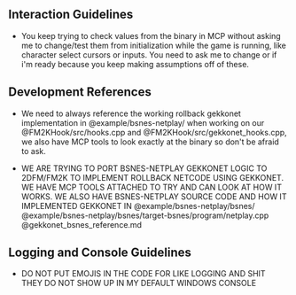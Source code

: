 ## Interaction Guidelines

- You keep trying to check values from the binary in MCP without asking me to change/test them from initialization while the game is running, like character select cursors or inputs. You need to ask me to change or if i'm ready because you keep making assumptions off of these.

## Development References

- We need to always reference the working rollback gekkonet implementation in @example/bsnes-netplay/ when working on our @FM2KHook/src/hooks.cpp and @FM2KHook/src/gekkonet_hooks.cpp, we also have MCP tools to look exactly at the binary so don't be afraid to ask.

- WE ARE TRYING TO PORT BSNES-NETPLAY GEKKONET LOGIC TO 2DFM/FM2K TO IMPLEMENT ROLLBACK NETCODE USING GEKKONET. WE HAVE MCP TOOLS ATTACHED TO TRY AND CAN LOOK AT HOW IT WORKS. WE ALSO HAVE BSNES-NETPLAY SOURCE CODE AND HOW IT IMPLEMENTED GEKKONET IN @example/bsnes-netplay/bsnes/ @example/bsnes-netplay/bsnes/target-bsnes/program/netplay.cpp @gekkonet_bsnes_reference.md

## Logging and Console Guidelines

- DO NOT PUT EMOJIS IN THE CODE FOR LIKE LOGGING AND SHIT THEY DO NOT SHOW UP IN MY DEFAULT WINDOWS CONSOLE
